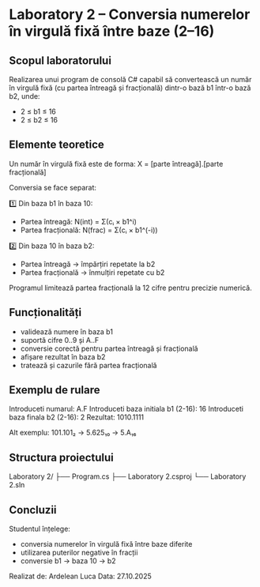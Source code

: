# Laboratory 2 – Conversia numerelor în virgulă fixă între baze (2–16)

## Scopul laboratorului
Realizarea unui program de consolă C# capabil să convertească un număr în virgulă fixă (cu partea întreagă și fracțională) dintr-o bază b1 într-o bază b2, unde:
- 2 ≤ b1 ≤ 16
- 2 ≤ b2 ≤ 16

## Elemente teoretice
Un număr în virgulă fixă este de forma: X = [parte întreagă].[parte fracțională]

Conversia se face separat:

1️⃣ Din baza b1 în baza 10:
- Partea întreagă: N(int) = Σ(cᵢ × b1^i)
- Partea fracțională: N(frac) = Σ(cᵢ × b1^(-i))

2️⃣ Din baza 10 în baza b2:
- Partea întreagă → împărțiri repetate la b2
- Partea fracțională → înmulțiri repetate cu b2

Programul limitează partea fracțională la 12 cifre pentru precizie numerică.

## Funcționalități
- validează numere în baza b1
- suportă cifre 0..9 și A..F
- conversie corectă pentru partea întreagă și fracțională
- afișare rezultat în baza b2
- tratează și cazurile fără partea fracțională

## Exemplu de rulare
Introduceti numarul: A.F
Introduceti baza initiala b1 (2-16): 16
Introduceti baza finala b2 (2-16): 2
Rezultat: 1010.1111

Alt exemplu:
101.101₂ → 5.625₁₀ → 5.A₁₆

## Structura proiectului
Laboratory 2/
 ├── Program.cs
 ├── Laboratory 2.csproj
 └── Laboratory 2.sln

## Concluzii
Studentul înțelege:
- conversia numerelor în virgulă fixă între baze diferite
- utilizarea puterilor negative în fracții
- conversie b1 → baza 10 → b2

Realizat de: Ardelean Luca
Data: 27.10.2025
